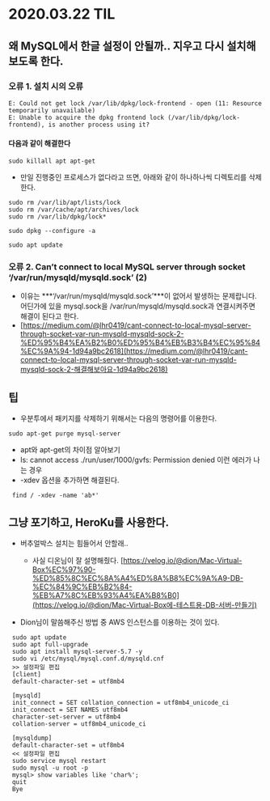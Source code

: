 # 2020.03.22 TIL

## 왜 MySQL에서 한글 설정이 안될까.. 지우고 다시 설치해보도록 한다.

### 오류 1. 설치 시의 오류

```
E: Could not get lock /var/lib/dpkg/lock-frontend - open (11: Resource temporarily unavailable)
E: Unable to acquire the dpkg frontend lock (/var/lib/dpkg/lock-frontend), is another process using it?
```

#### 다음과 같이 해결한다

```
sudo killall apt apt-get
```

* 만일 진행중인 프로세스가 없다라고 뜨면, 아래와 같이 하나하나씩 디렉토리를 삭제한다.

```
sudo rm /var/lib/apt/lists/lock
sudo rm /var/cache/apt/archives/lock
sudo rm /var/lib/dpkg/lock*
```

```
sudo dpkg --configure -a
```

```
sudo apt update
```

### 오류 2. Can’t connect to local MySQL server through socket ‘/var/run/mysqld/mysqld.sock’ (2)

* 이유는 ***‘/var/run/mysqld/mysqld.sock’\***이 없어서 발생하는 문제랍니다. 어딘가에 있을 mysql.sock을 /var/run/mysqld/mysqld.sock과 연결시켜주면 해결이 된다고 한다.
* [https://medium.com/@lhr0419/cant-connect-to-local-mysql-server-through-socket-var-run-mysqld-mysqld-sock-2-%ED%95%B4%EA%B2%B0%ED%95%B4%EB%B3%B4%EC%95%84%EC%9A%94-1d94a9bc2618](https://medium.com/@lhr0419/cant-connect-to-local-mysql-server-through-socket-var-run-mysqld-mysqld-sock-2-해결해보아요-1d94a9bc2618)

## 팁

* 우분투에서 패키지를 삭제하기 위해서는 다음의 명령어를 이용한다.

```
sudo apt-get purge mysql-server
```

* apt와 apt-get의 차이점 알아보기
*  ls: cannot access ./run/user/1000/gvfs: Permission denied 이런 에러가 나는 경우
  * -xdev 옵션을 추가하면 해결된다.

```
 find / -xdev -name 'ab*' 
```

## 그냥 포기하고, HeroKu를 사용한다.

* 버추얼박스 설치는 힘들어서 안할래..
  * 사실 디온님이 잘 설명해줬다. [https://velog.io/@dion/Mac-Virtual-Box%EC%97%90-%ED%85%8C%EC%8A%A4%ED%8A%B8%EC%9A%A9-DB-%EC%84%9C%EB%B2%84-%EB%A7%8C%EB%93%A4%EA%B8%B0](https://velog.io/@dion/Mac-Virtual-Box에-테스트용-DB-서버-만들기)

* Dion님이 말씀해주신 방법 중 AWS 인스턴스를 이용하는 것이 있다.

```
 sudo apt update
 sudo apt full-upgrade
 sudo apt install mysql-server-5.7 -y
 sudo vi /etc/mysql/mysql.conf.d/mysqld.cnf
 >> 설정파일 편집
 [client]
 default-character-set = utf8mb4
 
 [mysqld]
 init_connect = SET collation_connection = utf8mb4_unicode_ci
 init_connect = SET NAMES utf8mb4
 character-set-server = utf8mb4
 collation-server = utf8mb4_unicode_ci
 
 [mysqldump]
 default-character-set = utf8mb4
 << 설정파일 편집
 sudo service mysql restart
 sudo mysql -u root -p
 mysql> show variables like 'char%';
 quit
 Bye
```

